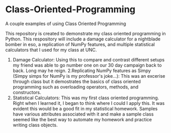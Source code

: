 # Class-Oriented-Programming
A couple examples of using Class Oriented Programming

This repository is created to demonstrate my class oriented programming in Python. This respository will include a damage calculator for a nightblade bomber in eso, a replication of NumPy features, and multiple statistical calculators that I used for my class at UNC.

1. Damage Calculator:
    Using this to compare and contrast different setups my friend was able to go number one on our 30 day campaign back to back. Long may he reign.
2.Replicating NumPy features as Simpy (Simpy simps for NumPy is my professor's joke...):
    This was an excerise through class but it demostrates the basics of class oriented programming such as overloading operators, methods, and constructors.
3. Statistical Calculators: 
    This was my first class oriented programming. Right when I learned it, I began to think where I could I apply this. It was evident this would be a good fit in my statistical       homework. Samples have various attributes associated with it and make a sample class seemed like the best way to automate my homework and practice writing class objects.
